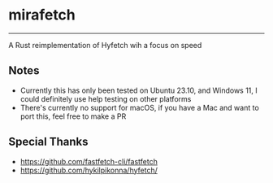 # mirafetch
-------
A Rust reimplementation of Hyfetch wih a focus on speed

## Notes
- Currently this has only been tested on Ubuntu 23.10, and Windows 11, I could definitely use help testing on other platforms
- There's currently no support for macOS, if you have a Mac and want to port this, feel free to make a PR

## Special Thanks
- https://github.com/fastfetch-cli/fastfetch
- https://github.com/hykilpikonna/hyfetch/
